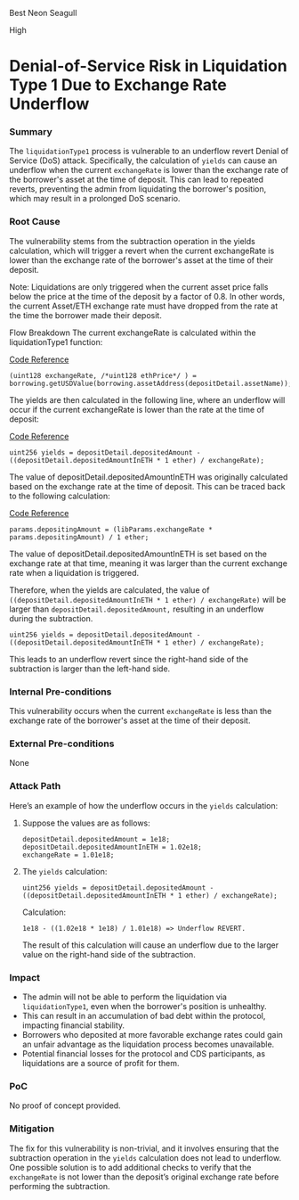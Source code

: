 Best Neon Seagull

High

# Denial-of-Service Risk in Liquidation Type 1 Due to Exchange Rate Underflow

### Summary
The `liquidationType1` process is vulnerable to an underflow revert Denial of Service (DoS) attack. Specifically, the calculation of `yields` can cause an underflow when the current `exchangeRate` is lower than the exchange rate of the borrower's asset at the time of deposit. This can lead to repeated reverts, preventing the admin from liquidating the borrower's position, which may result in a prolonged DoS scenario.

### Root Cause
The vulnerability stems from the subtraction operation in the yields calculation, which will trigger a revert when the current exchangeRate is lower than the exchange rate of the borrower's asset at the time of their deposit.

Note: Liquidations are only triggered when the current asset price falls below the price at the time of the deposit by a factor of 0.8. In other words, the current Asset/ETH exchange rate must have dropped from the rate at the time the borrower made their deposit.

Flow Breakdown
The current exchangeRate is calculated within the liquidationType1 function:

[Code Reference](https://github.com/sherlock-audit/2024-11-autonomint/blob/0d324e04d4c0ca306e1ae4d4c65f0cb9d681751b/Blockchain/Blockchian/contracts/Core_logic/borrowLiquidation.sol#L187)

```solidity
(uint128 exchangeRate, /*uint128 ethPrice*/ ) =
borrowing.getUSDValue(borrowing.assetAddress(depositDetail.assetName));
```
The yields are then calculated in the following line, where an underflow will occur if the current exchangeRate is lower than the rate at the time of deposit:

[Code Reference](https://github.com/sherlock-audit/2024-11-autonomint/blob/0d324e04d4c0ca306e1ae4d4c65f0cb9d681751b/Blockchain/Blockchian/contracts/Core_logic/borrowLiquidation.sol#L265)

```solidity
uint256 yields = depositDetail.depositedAmount - ((depositDetail.depositedAmountInETH * 1 ether) / exchangeRate);
```
The value of depositDetail.depositedAmountInETH was originally calculated based on the exchange rate at the time of deposit. This can be traced back to the following calculation:

[Code Reference](https://github.com/sherlock-audit/2024-11-autonomint/blob/0d324e04d4c0ca306e1ae4d4c65f0cb9d681751b/Blockchain/Blockchian/contracts/lib/BorrowLib.sol#L655)

```solidity
params.depositingAmount = (libParams.exchangeRate * params.depositingAmount) / 1 ether;
```
The value of depositDetail.depositedAmountInETH is set based on the exchange rate at that time, meaning it was larger than the current exchange rate when a liquidation is triggered.

Therefore, when the yields are calculated, the value of `((depositDetail.depositedAmountInETH * 1 ether) / exchangeRate)` will be larger than `depositDetail.depositedAmount,` resulting in an underflow during the subtraction.

```solidity
uint256 yields = depositDetail.depositedAmount - ((depositDetail.depositedAmountInETH * 1 ether) / exchangeRate);
```
This leads to an underflow revert since the right-hand side of the subtraction is larger than the left-hand side.
### Internal Pre-conditions
This vulnerability occurs when the current `exchangeRate` is less than the exchange rate of the borrower's asset at the time of their deposit.

### External Pre-conditions
None

### Attack Path

Here’s an example of how the underflow occurs in the `yields` calculation:

1. Suppose the values are as follows:

   ```solidity
   depositDetail.depositedAmount = 1e18;
   depositDetail.depositedAmountInETH = 1.02e18;
   exchangeRate = 1.01e18;
   ```

2. The `yields` calculation:

   ```solidity
   uint256 yields = depositDetail.depositedAmount - ((depositDetail.depositedAmountInETH * 1 ether) / exchangeRate);
   ```

   Calculation:

   ```solidity
   1e18 - ((1.02e18 * 1e18) / 1.01e18) => Underflow REVERT.
   ```

   The result of this calculation will cause an underflow due to the larger value on the right-hand side of the subtraction.

### Impact

- The admin will not be able to perform the liquidation via `liquidationType1`, even when the borrower's position is unhealthy.
- This can result in an accumulation of bad debt within the protocol, impacting financial stability.
- Borrowers who deposited at more favorable exchange rates could gain an unfair advantage as the liquidation process becomes unavailable.
- Potential financial losses for the protocol and CDS participants, as liquidations are a source of profit for them.

### PoC

No proof of concept provided.

### Mitigation
The fix for this vulnerability is non-trivial, and it involves ensuring that the subtraction operation in the `yields` calculation does not lead to underflow. One possible solution is to add additional checks to verify that the `exchangeRate` is not lower than the deposit’s original exchange rate before performing the subtraction.